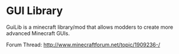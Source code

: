 GUI Library
=================

GuiLib is a minecraft library/mod that allows modders to create more advanced Minecraft GUIs.

Forum Thread: http://www.minecraftforum.net/topic/1909236-/
